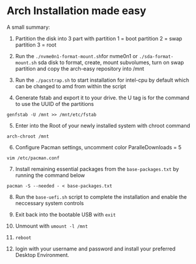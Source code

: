 # Arch Installation made easy

A small summary:

1. Partition the disk into 3 part with
partition 1 = boot
partition 2 = swap
partition 3 = root

2. Run the <code>./nvme0n1-format-mount.sh</code>for nvme0n1 or <code>./sda-format-mount.sh</code> sda disk to format, create, mount subvolumes, turn on swap partition and copy the arch-easy repository into /mnt

3. Run the <code>./pacstrap.sh</code> to start installation for intel-cpu by default which can be changed to amd from within the script

4. Generate fstab and export it to your drive. the U tag is for the command to use the UUID of the partitions
```
genfstab -U /mnt >> /mnt/etc/fstab
```
5. Enter into the Root of your newly installed system with chroot command

```arch-chroot /mnt```

6. Configure Pacman settings, uncomment
color
ParalleDownloads = 5

<code>vim /etc/pacman.conf</code>

7. Install remaining essential packages from the <code>base-packages.txt</code> by running the command below

<code>pacman -S --needed - < base-packages.txt</code>

8. Run the <code>base-uefi.sh</code> script to complete the installation and enable the neccessary system controls

9. Exit back into the bootable USB with
<code>exit</code>

10. Unmount with
<code>umount -l /mnt</code>

11. <code>reboot</code>

12. login with your username and password and install your preferred Desktop Environment.

